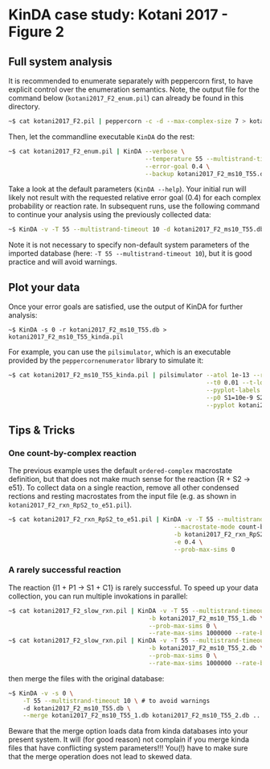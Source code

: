 # KinDA case study: Kotani 2017 - Figure 2


## Full system analysis

It is recommended to enumerate separately with peppercorn first, to have
explicit control over the enumeration semantics. Note, the output file for the
command below (`kotani2017_F2_enum.pil`) can already be found in this
directory.

```sh
~$ cat kotani2017_F2.pil | peppercorn -c -d --max-complex-size 7 > kotani2017_F2_enum.pil
```

Then, let the commandline executable `KinDA` do the rest:

```sh
~$ cat kotani2017_F2_enum.pil | KinDA --verbose \
                                      --temperature 55 --multistrand-timeout 10 \
                                      --error-goal 0.4 \
                                      --backup kotani2017_F2_ms10_T55.db 
```

Take a look at the default parameters (`KinDA --help`). Your initial run will
likely not result with the requested relative error goal (0.4) for each complex
probability or reaction rate. In subsequent runs, use the following command to
continue your analysis using the previously collected data: 
```sh
~$ KinDA -v -T 55 --multistrand-timeout 10 -d kotani2017_F2_ms10_T55.db  [options]
```
Note it is not necessary to specify non-default system parameters of the imported
database (here: `-T 55 --multistrand-timeout 10`), but it is good practice and will
avoid warnings.

## Plot your data
Once your error goals are satisfied, use the output of KinDA for further analysis:
```
~$ KinDA -s 0 -r kotani2017_F2_ms10_T55.db > kotani2017_F2_ms10_T55_kinda.pil
```
For example, you can use the `pilsimulator`, which is an executable provided by
the `peppercornenumerator` library to simulate it: 
```sh
~$ cat kotani2017_F2_ms10_T55_kinda.pil | pilsimulator --atol 1e-13 --rtol 1e-13 --mxstep 100000 \
                                                       --t0 0.01 --t-log 10000 --t8 360000 \
                                                       --pyplot-labels C1 S1 S2 R D I1 e51 P1 P2 P3 \
                                                       --p0 S1=10e-9 S2=10e-9 R=20e-9 C1=1e-9 \
                                                       --pyplot kotani2017_F2_ms10_T55_kinda.pdf
```


## Tips & Tricks
### One count-by-complex reaction
The previous example uses the default `ordered-complex` macrostate definition,
but that does not make much sense for the reaction {R + S2 -> e51}. To collect
data on a single reaction, remove all other condensed rections and resting
macrostates from the input file (e.g. as shown in
`kotani2017_F2_rxn_RpS2_to_e51.pil`). 

```sh
~$ cat kotani2017_F2_rxn_RpS2_to_e51.pil | KinDA -v -T 55 --multistrand-timeout 10 \
                                              --macrostate-mode count-by-domain \
                                              -b kotani2017_F2_rxn_RpS2_to_e51_T55.db \
                                              -e 0.4 \
                                              --prob-max-sims 0 
```


### A rarely successful reaction 
The reaction {I1 + P1 -> S1 + C1} is rarely successful. To speed up your data
collection, you can run multiple invokations in parallel:
```sh
~$ cat kotani2017_F2_slow_rxn.pil | KinDA -v -T 55 --multistrand-timeout 10 \
                                       -b kotani2017_F2_ms10_T55_1.db \
                                       --prob-max-sims 0 \
                                       --rate-max-sims 1000000 --rate-batch-size ...
~$ cat kotani2017_F2_slow_rxn.pil | KinDA -v -T 55 --multistrand-timeout 10 \
                                       -b kotani2017_F2_ms10_T55_2.db \
                                       --prob-max-sims 0 \
                                       --rate-max-sims 1000000 --rate-batch-size ...
```
then merge the files with the original database:
```sh
~$ KinDA -v -s 0 \
    -T 55 --multistrand-timeout 10 \ # to avoid warnings
    -d kotani2017_F2_ms10_T55.db \
    --merge kotani2017_F2_ms10_T55_1.db kotani2017_F2_ms10_T55_2.db ...
```
Beware that the merge option loads data from kinda databases into your present
system. It will (for good reason) not complain if you merge kinda files that
have conflicting system parameters!!! You(!) have to make sure that the merge
operation does not lead to skewed data.


